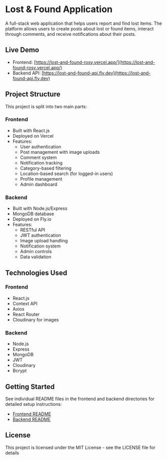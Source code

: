 # Lost & Found Application

A full-stack web application that helps users report and find lost items. The platform allows users to create posts about lost or found items, interact through comments, and receive notifications about their posts.

## Live Demo

- Frontend: [https://lost-and-found-rosy.vercel.app/](https://lost-and-found-rosy.vercel.app/)
- Backend API: [https://lost-and-found-api.fly.dev](https://lost-and-found-api.fly.dev)

## Project Structure

This project is split into two main parts:

### Frontend

- Built with React.js
- Deployed on Vercel
- Features:
  - User authentication
  - Post management with image uploads
  - Comment system
  - Notification tracking
  - Category-based filtering
  - Location-based search (for logged-in users)
  - Profile management
  - Admin dashboard

### Backend

- Built with Node.js/Express
- MongoDB database
- Deployed on Fly.io
- Features:
  - RESTful API
  - JWT authentication
  - Image upload handling
  - Notification system
  - Admin controls
  - Data validation

## Technologies Used

### Frontend

- React.js
- Context API
- Axios
- React Router
- Cloudinary for images

### Backend

- Node.js
- Express
- MongoDB
- JWT
- Cloudinary
- Bcrypt

## Getting Started

See individual README files in the frontend and backend directories for detailed setup instructions:

- [Frontend README](./frontend/README.md)
- [Backend README](./backend/README.md)

## License

This project is licensed under the MIT License - see the LICENSE file for details
